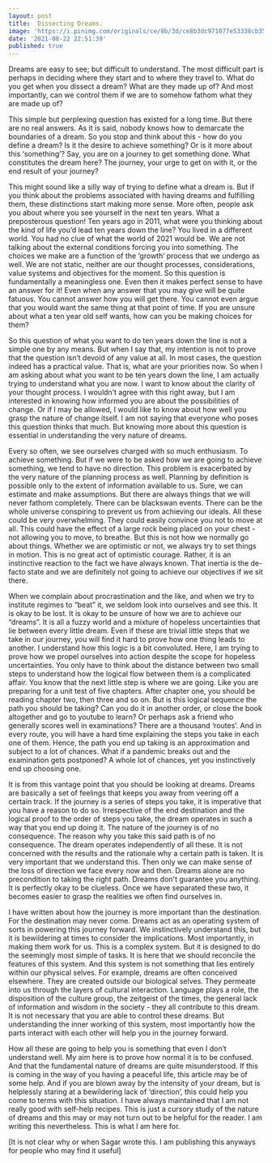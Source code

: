 ```yaml
---
layout: post
title:  Dissecting Dreams.
image: 'https://i.pinimg.com/originals/ce/8b/3d/ce8b3dc971077e53338cb35b6e177c68.jpg'
date: '2021-08-22 22:51:39'
published: true
---
```

Dreams are easy to see; but difficult to understand. The most difficult part is perhaps in deciding where they start and to where they travel to. What do you get when you dissect a dream? What are they made up of? And most importantly, can we control them if we are to somehow fathom what they are made up of?

This simple but perplexing question has existed for a long time. But there are no real answers. As it is said, nobody knows how to demarcate the boundaries of a dream. So you stop and think about this - how do you define a dream? Is it the desire to achieve something? Or is it more about this ‘something’? Say, you are on a journey to get something done. What constitutes the dream here? The journey, your urge to get on with it, or the end result of your journey?

This might sound like a silly way of trying to define what a dream is. But if you think about the problems associated with having dreams and fulfilling them, these distinctions start making more sense. More often, people ask you about where you see yourself in the next ten years. What a preposterous question! Ten years ago in 2011, what were you thinking about the kind of life you’d lead ten years down the line? You lived in a different world. You had no clue of what the world of 2021 would be. We are not talking about the external conditions forcing you into something. The choices we make are a function of the ‘growth’ process that we undergo as well. We are not static, neither are our thought processes, considerations, value systems and objectives for the moment. So this question is fundamentally a meaningless one. Even then it makes perfect sense to have an answer for it! Even when any answer that you may give will be quite fatuous. You cannot answer how you will get there. You cannot even argue that you would want the same thing at that point of time. If you are unsure about what a ten year old self wants, how can you be making choices for them?

So this question of what you want to do ten years down the line is not a simple one by any means. But when I say that, my intention is not to prove that the question isn’t devoid of any value at all. In most cases, the question indeed has a practical value. That is, what are your priorities now. So when I am asking about what you want to be ten years down the line, I am actually trying to understand what you are now. I want to know about the clarity of your thought process. I wouldn’t agree with this right away, but I am interested in knowing how informed you are about the possibilities of change. Or if I may be allowed, I would like to know about how well you grasp the nature of change itself. I am not saying that everyone who poses this question thinks that much. But knowing more about this question is essential in understanding the very nature of dreams.

Every so often, we see ourselves charged with so much enthusiasm. To achieve something. But if we were to be asked how we are going to achieve something, we tend to have no direction. This problem is exacerbated by the very nature of the planning process as well. Planning by definition is possible only to the extent of information available to us. Sure, we can estimate and make assumptions. But there are always things that we will never fathom completely. There can be blackswan events. There can be the whole universe conspiring to prevent us from achieving our ideals. All these could be very overwhelming. They could easily convince you not to move at all. This could have the effect of a large rock being placed on your chest - not allowing you to move, to breathe. But this is not how we normally go about things. Whether we are optimistic or not, we always try to set things in motion. This is no great act of optimistic courage. Rather, it is an instinctive reaction to the fact we have always known. That inertia is the de-facto state and we are definitely not going to achieve our objectives if we sit there.

When we complain about procrastination and the like, and when we try to institute regimes to “beat” it, we seldom look into ourselves and see this. It is okay to be lost. It is okay to be unsure of how we are to achieve our “dreams”. It is all a fuzzy world and a mixture of hopeless uncertainties that lie between every little dream. Even if these are trivial little steps that we take in our journey, you will find it hard to prove how one thing leads to another. I understand how this logic is a bit convoluted. Here, I am trying to prove how we propel ourselves into action despite the scope for hopeless uncertainties. You only have to think about the distance between two small steps to understand how the logical flow between them is a complicated affair. You know that the next little step is where we are going. Like you are preparing for a unit test of five chapters. After chapter one, you should be reading chapter two, then three and so on. But is this logical sequence the path you should be taking? Can you do it in another order, or close the book altogether and go to youtube to learn? Or perhaps ask a friend who generally scores well in examinations? There are a thousand ‘routes’. And in every route, you will have a hard time explaining the steps you take in each one of them. Hence, the path you end up taking is an approximation and subject to a lot of chances. What if a pandemic breaks out and the examination gets postponed? A whole lot of chances, yet you instinctively end up choosing one. 

It is from this vantage point that you should be looking at dreams. Dreams are basically a set of feelings that keeps you away from veering off a certain track. If the journey is a series of steps you take, it is imperative that you have a reason to do so. Irrespective of the end destination and the logical proof to the order of steps you take, the dream operates in such a way that you end up doing it. The nature of the journey is of no consequence. The reason why you take this said path is of no consequence. The dream operates independently of all these. It is not concerned with the results and the rationale why a certain path is taken. It is very important that we understand this. Then only we can make sense of the loss of direction we face every now and then. Dreams alone are no precondition to taking the right path. Dreams don't guarantee you anything. It is perfectly okay to be clueless. Once we have separated these two, it becomes easier to grasp the realities we often find ourselves in.

I have written about how the journey is more important than the destination. For the destination may never come. Dreams act as an operating system of sorts in powering this journey forward. We instinctively understand this, but it is bewildering at times to consider the implications. Most importantly, in making them work for us. This is a complex system. But it is designed to do the seemingly most simple of tasks. It is here that we should reconcile the features of this system. And this system is not something that lies entirely within our physical selves. For example, dreams are often conceived elsewhere. They are created outside our biological selves. They permeate into us through the layers of cultural interaction. Language plays a role, the disposition of the culture group, the zeitgeist of the times, the general lack of information and wisdom in the society - they all contribute to this dream. It is not necessary that you are able to control these dreams. But understanding the inner working of this system, most importantly how the parts interact with each other will help you in the journey forward.

How all these are going to help you is something that even I don’t understand well. My aim here is to prove how normal it is to be confused. And that the fundamental nature of dreams are quite misunderstood. If this is coming in the way of you having a peaceful life, this article may be of some help. And if you are blown away by the intensity of your dream, but is helplessly staring at a bewildering lack of ‘direction’, this could help you come to terms with this situation. I have always maintained that I am not really good with self-help recipes. This is just a cursory study of the nature of dreams and this may or may not turn out to be helpful for the reader. I am writing this nevertheless. This is what I am here for.

[It is not clear why or when Sagar wrote this. I am publishing this anyways for people who may find it useful]
